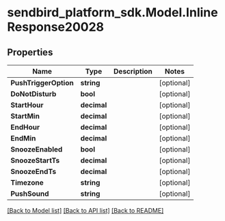 
# sendbird_platform_sdk.Model.InlineResponse20028

## Properties

Name | Type | Description | Notes
------------ | ------------- | ------------- | -------------
**PushTriggerOption** | **string** |  | [optional] 
**DoNotDisturb** | **bool** |  | [optional] 
**StartHour** | **decimal** |  | [optional] 
**StartMin** | **decimal** |  | [optional] 
**EndHour** | **decimal** |  | [optional] 
**EndMin** | **decimal** |  | [optional] 
**SnoozeEnabled** | **bool** |  | [optional] 
**SnoozeStartTs** | **decimal** |  | [optional] 
**SnoozeEndTs** | **decimal** |  | [optional] 
**Timezone** | **string** |  | [optional] 
**PushSound** | **string** |  | [optional] 

[[Back to Model list]](../README.md#documentation-for-models)
[[Back to API list]](../README.md#documentation-for-api-endpoints)
[[Back to README]](../README.md)

